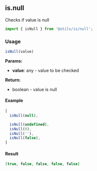## is.null

Checks if value is null

```javascript
import { isNull } from '@utils/is/null';
```

### Usage

```javascript
isNull(value)
```

**Params:**

* **value**: any - value to be checked

**Return:**

* boolean - value is null

#### Example

```javascript
[
  isNull(null),

  isNull(undefined),
  isNull(0),
  isNull(''),
  isNull(false),
]
```

#### Result

```json
[true, false, false, false, false]
```
